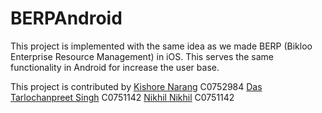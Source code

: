# BERPAndroid
This project is implemented with the same idea as we made BERP (Bikloo Enterprise Resource Management) in iOS. This serves the same functionality in Android for increase the user base.

This project is contributed by 
[Kishore Narang](https://github.com/narangkishore98/) C0752984
[Das Tarlochanpreet Singh](https://github.com/tarlochan5268/) C0751142
[Nikhil Nikhil](https://github.com/Nikhil-Nikhil/) C0751142
